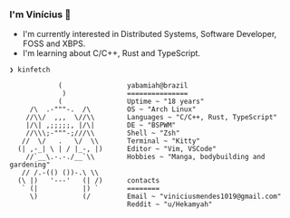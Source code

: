 ### I'm Vinícius  :thought_balloon:

- I'm currently interested in Distributed Systems, Software Developer, FOSS and XBPS.
- I'm learning about C/C++, Rust and TypeScript.

```
❯ kinfetch
        
            (                yabamiah@brazil
             )               ===============
            (                Uptime ~ "18 years"
     /\  .-"""-.  /\         OS ~ "Arch Linux"
    //\\/  ,,,  \//\\        Languages ~ "C/C++, Rust, TypeScript"
    |/\| ,;;;;;, |/\|        DE ~ "BSPWM"
    //\\\;-"""-;///\\        Shell ~ "Zsh"
   //  \/   .   \/  \\       Terminal ~ "Kitty"
  (| ,-_| \ | / |_-, |)      Editor ~ "Vim, VSCode"
    //`__\.-.-./__`\\        Hobbies ~ "Manga, bodybuilding and gardening"
   // /.-(() ())-.\ \\
  (\ |)   '---'   (| /)      contacts
   ` (|           |) `       ========
     \)           (/         Email ~ "viniciusmendes1019@gmail.com"
                             Reddit ~ "u/Hekamyah"
```
